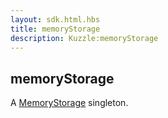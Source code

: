 ```yaml
---
layout: sdk.html.hbs
title: memoryStorage
description: Kuzzle:memoryStorage
---
```


## memoryStorage

A [MemoryStorage](/sdk/android/3/memory-storage) singleton.
